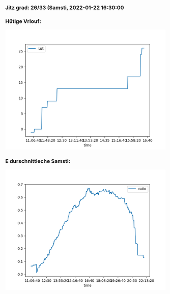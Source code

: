 ### Jitz grad: 26/33 (Samsti, 2022-01-22 16:30:00

### Hütige Vrlouf:
![Graph](Today.png)

### E durschnittleche Samsti:
![Graph](Samsti.png)